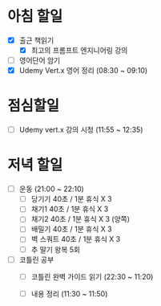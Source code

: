 
# 아침 할일
- [x] 출근 책읽기
	- [x]  최고의 프롬프트 엔지니어링 강의
- [ ] 영어단어 암기
- [x] Udemy Vert.x 영어 정리 (08:30 ~ 09:10)

# 점심할일
- [ ] Udemy vert.x 강의 시청 (11:55 ~ 12:35)

# 저녁 할일
- [ ] 운동 (21:00 ~ 22:10)
	- [ ] 당기기 40초 / 1분 휴식 X 3
	- [ ] 채기1 40초 / 1분 휴식 X 3
	- [ ] 채기2 40초 / 1분 휴식 X 3 (양쪽)
	- [ ] 배밀기 40초 / 1분 휴식 X 3
	- [ ] 벽 스쿼트 40초 / 1분 휴식 X 3
	- [ ] 추 말기 왕복 5회
- [ ] 코틀린 공부
	- [ ] 코틀린 완벽 가이드 읽기 (22:30 ~ 11:20)
	- [ ] 내용 정리 (11:30 ~ 11:50)

